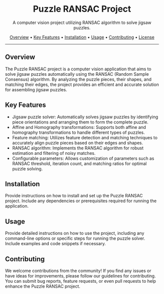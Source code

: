 <h1 align="center">Puzzle RANSAC Project</h1>

<p align="center">A computer vision project utilizing RANSAC algorithm to solve jigsaw puzzles.</p>

<p align="center">
  <a href="#overview">Overview</a> •
  <a href="#key-features">Key Features</a> •
  <a href="#installation">Installation</a> •
  <a href="#usage">Usage</a> •
  <a href="#contributing">Contributing</a> •
  <a href="#license">License</a>
</p>

---

## Overview

The Puzzle RANSAC project is a computer vision application that aims to solve jigsaw puzzles automatically using the RANSAC (Random Sample Consensus) algorithm. By analyzing the puzzle pieces, their shapes, and matching their edges, the project provides an efficient and accurate solution for assembling jigsaw puzzles.

## Key Features

- Jigsaw puzzle solver: Automatically solves jigsaw puzzles by identifying piece orientations and arranging them to form the complete puzzle.
- Affine and Homography transformations: Supports both affine and homography transformations to handle different types of puzzles.
- Feature matching: Utilizes feature detection and matching techniques to accurately align puzzle pieces based on their edges and shapes.
- RANSAC algorithm: Implements the RANSAC algorithm for robust estimation and filtering of noisy matches.
- Configurable parameters: Allows customization of parameters such as RANSAC threshold, iteration count, and matching ratios for optimal puzzle solving.

## Installation

Provide instructions on how to install and set up the Puzzle RANSAC project. Include any dependencies or prerequisites required for running the application.

## Usage

Provide detailed instructions on how to use the project, including any command-line options or specific steps for running the puzzle solver. Include examples and code snippets if necessary.

## Contributing

We welcome contributions from the community! If you find any issues or have ideas for improvements, please follow our guidelines for contributing. You can submit bug reports, feature requests, or even pull requests to help enhance the Puzzle RANSAC project.

